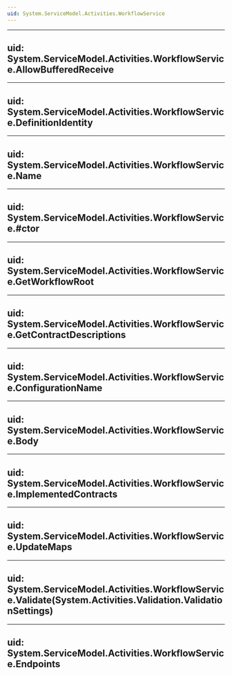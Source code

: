 ```yaml
---
uid: System.ServiceModel.Activities.WorkflowService
---
```


---
uid: System.ServiceModel.Activities.WorkflowService.AllowBufferedReceive
---

---
uid: System.ServiceModel.Activities.WorkflowService.DefinitionIdentity
---

---
uid: System.ServiceModel.Activities.WorkflowService.Name
---

---
uid: System.ServiceModel.Activities.WorkflowService.#ctor
---

---
uid: System.ServiceModel.Activities.WorkflowService.GetWorkflowRoot
---

---
uid: System.ServiceModel.Activities.WorkflowService.GetContractDescriptions
---

---
uid: System.ServiceModel.Activities.WorkflowService.ConfigurationName
---

---
uid: System.ServiceModel.Activities.WorkflowService.Body
---

---
uid: System.ServiceModel.Activities.WorkflowService.ImplementedContracts
---

---
uid: System.ServiceModel.Activities.WorkflowService.UpdateMaps
---

---
uid: System.ServiceModel.Activities.WorkflowService.Validate(System.Activities.Validation.ValidationSettings)
---

---
uid: System.ServiceModel.Activities.WorkflowService.Endpoints
---
